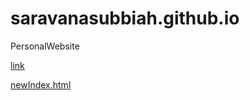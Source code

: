 # saravanasubbiah.github.io

PersonalWebsite

[link](https://saravanasubbiah.github.io/)

[newIndex.html](https://saravanasubbiah.github.io/resources/index.html)